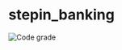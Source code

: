 # stepin_banking
![Code grade](https://img.shields.io/github/stars/hari8874/stepin_banking?style=flat-square)
